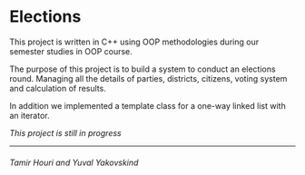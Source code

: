 # Elections

This project is written in C++ using OOP methodologies during our semester studies in OOP course.

The purpose of this project is to build a system to conduct an elections round.
Managing all the details of parties, districts, citizens, voting system and calculation of results.

In addition we implemented a template class for a one-way linked list with an iterator.


_This project is still in progress_

---

###### Tamir Houri and Yuval Yakovskind
